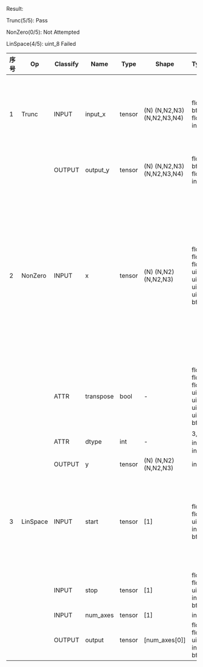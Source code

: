 Result:

Trunc(5/5): Pass

NonZero(0/5): Not Attempted

LinSpace(4/5): uint_8 Failed

| 序号  | Op       | Classify | Name      | Type   | Shape                      | TypeRangeAll                                                                                        | Attr\_Default\_value | Format类型 | 参考算子&算子输入说明                                                                                                                                                                                                                                                                                                                                           | 参考资料                                                                                             |
| --- | -------- | -------- | --------- | ------ | -------------------------- | --------------------------------------------------------------------------------------------------- | -------------------- | -------- | ----------------------------------------------------------------------------------------------------------------------------------------------------------------------------------------------------------------------------------------------------------------------------------------------------------------------------------------------------- | ------------------------------------------------------------------------------------------------ |
| 1   | Trunc    | INPUT    | input\_x  | tensor | (N) (N,N2,N3) (N,N2,N3,N4) | float16, bfloat16, float32, int8, int32, uint8                                                      | -                    | ND       | 参考算子：torch.trunc<br>算子输入shape范围\[...,N4,N3,N2,N]：N∈\[128,2048], N2∈\[1,1024], N3∈\[1,64], N4∈\[1,8]<br>输出与输入Shape一致<br>N~N4均可能为非32的整倍数，需要考虑非对齐场景。                                                                                                                                                                                                     | [torch.trunc](https://docs.pytorch.org/docs/2.1/generated/torch.trunc.html)                      |
|     |          | OUTPUT   | output\_y | tensor | (N) (N,N2,N3) (N,N2,N3,N4) | float16, bfloat16, float32, int8, int32, uint8                                                      | -                    | ND       |                                                                                                                                                                                                                                                                                                                                                       |                                                                                                  |
| 2   | NonZero  | INPUT    | x         | tensor | (N) (N,N2) (N,N2,N3)       | float64, float32, float16, int8, uint8, int16, uint16, int32, uint32, int64, uint64, bool, bfloat16 | -                    | ND       | 参考算子：<br>y = torch.nonzero(x)<br>if transpose: y = y.transpose()<br>if dtype == 3: y = y.astype(np.int32)<br>else: y = y.astype(np.int64)<br>算子输入shape范围\[...,N3,N2,N]：N∈\[256,2048], N2∈\[2,8192], N3∈\[2,32]<br>输出与输入Shape一致，输出需要根据dtype的值设置对应数据类型，dtype为3时设置为int32, dtype为9时设置为int64.<br>当transpose为True时，需要对结果进行转置。<br>N~N3均可能为非32的整倍数，需要考虑非对齐场景。 | [torch.nonzero](https://docs.pytorch.org/docs/2.1/generated/torch.nonzero.html#torch-nonzero)    |
|     |          | ATTR     | transpose | bool   | -                          | float64, float32, float16, int8, uint8, int16, uint16, int32, uint32, int64, uint64, bool, bfloat16 | FALSE                | ND       |                                                                                                                                                                                                                                                                                                                                                       |                                                                                                  |
|     |          | ATTR     | dtype     | int    | -                          | 3, 9 (3为int32, 9为int64)                                                                             | 9                    | ND       |                                                                                                                                                                                                                                                                                                                                                       |                                                                                                  |
|     |          | OUTPUT   | y         | tensor | (N) (N,N2) (N,N2,N3)       | int64, int32                                                                                        |                      | ND       |                                                                                                                                                                                                                                                                                                                                                       |                                                                                                  |
| 3   | LinSpace | INPUT    | start     | tensor | \[1]                       | float32, float64, int8, uint8, int32, int16, float16, bfloat16                                      |                      | ND       | 参考算子：torch.linspace<br>算子输入shape范围：start∈\[-4096, 4096], stop∈\[-4096, 4096], num\_axes∈\[32,2097152]<br>输入均为Shape为\[1]的tensor，输出Shape与num\_axes一致。<br>num\_axes取值可能为非32的整倍数，需要考虑非对齐场景。                                                                                                                                                               | [torch.linspace](https://docs.pytorch.org/docs/2.1/generated/torch.linspace.html#torch-linspace) |
|     |          | INPUT    | stop      | tensor | \[1]                       | float32, float64, int8, uint8, int32, int16, float16, bfloat16                                      |                      | ND       |                                                                                                                                                                                                                                                                                                                                                       |                                                                                                  |
|     |          | INPUT    | num\_axes | tensor | \[1]                       | int32                                                                                               |                      | ND       |                                                                                                                                                                                                                                                                                                                                                       |                                                                                                  |
|     |          | OUTPUT   | output    | tensor | \[num\_axes\[0]]           | float32, float64, int8, uint8, int32, int16, float16, bfloat16                                      |                      | ND       |                                                                                                                                                                                                                                                                                                                                                       |                                                                                                  |
